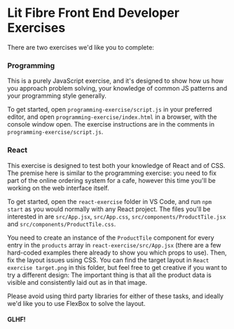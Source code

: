 # Lit Fibre Front End Developer Exercises

There are two exercises we'd like you to complete:

### Programming

This is a purely JavaScript exercise, and it's designed to show how us how you approach problem solving, your knowledge of common JS patterns and your programming style generally.

To get started, open `programming-exercise/script.js` in your preferred editor, and open `programming-exercise/index.html` in a browser, with the console window open. The exercise instructions are in the comments in `programming-exercise/script.js`.

### React

This exercise is designed to test both your knowledge of React and of CSS. The premise here is similar to the programming exercise: you need to fix part of the online ordering system for a cafe, however this time you'll be working on the web interface itself.

To get started, open the `react-exercise` folder in VS Code, and run `npm start` as you would normally with any React project. The files you'll be interested in are `src/App.jsx`, `src/App.css`, `src/components/ProductTile.jsx` and `src/components/ProductTile.css`.

You need to create an instance of the `ProductTile` component for every entry in the `products` array in `react-exercise/src/App.jsx` (there are a few hard-coded examples there already to show you which props to use). Then, fix the layout issues using CSS. You can find the target layout in `React exercise target.png` in this folder, but feel free to get creative if you want to try a different design: The important thing is that all the product data is visible and consistently laid out as in that image.

Please avoid using third party libraries for either of these tasks, and ideally we'd like you to use FlexBox to solve the layout.

#### GLHF!
